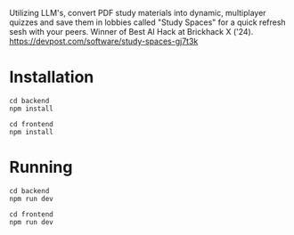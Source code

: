Utilizing LLM's, convert PDF study materials into dynamic, multiplayer quizzes and save them in lobbies called "Study Spaces" for a quick refresh sesh with your peers. Winner of Best AI Hack at Brickhack X ('24).
https://devpost.com/software/study-spaces-gj7t3k

# Installation

```
cd backend
npm install
```

```
cd frontend
npm install
```

# Running

```
cd backend
npm run dev
```

```
cd frontend
npm run dev
```
